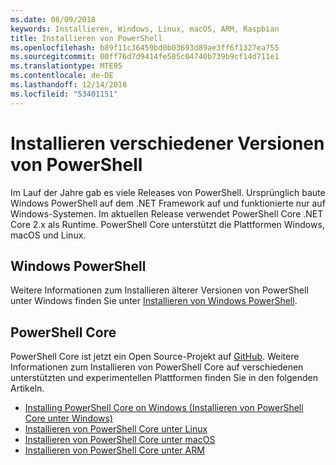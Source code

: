 ```yaml
---
ms.date: 08/09/2018
keywords: Installieren, Windows, Linux, macOS, ARM, Raspbian
title: Installieren von PowerShell
ms.openlocfilehash: b89f11c36459bd0b03693d89ae3ff6f1327ea755
ms.sourcegitcommit: 00ff76d7d9414fe585c04740b739b9cf14d711e1
ms.translationtype: MTE95
ms.contentlocale: de-DE
ms.lasthandoff: 12/14/2018
ms.locfileid: "53401151"
---
```

# <a name="installing-various-versions-of-powershell"></a>Installieren verschiedener Versionen von PowerShell

Im Lauf der Jahre gab es viele Releases von PowerShell. Ursprünglich baute Windows PowerShell auf dem .NET Framework auf und funktionierte nur auf Windows-Systemen. Im aktuellen Release verwendet PowerShell Core .NET Core 2.x als Runtime. PowerShell Core unterstützt die Plattformen Windows, macOS und Linux.

## <a name="windows-powershell"></a>Windows PowerShell

Weitere Informationen zum Installieren älterer Versionen von PowerShell unter Windows finden Sie unter [Installieren von Windows PowerShell](installing-windows-powershell.md).

## <a name="powershell-core"></a>PowerShell Core

PowerShell Core ist jetzt ein Open Source-Projekt auf [GitHub](https://github.com/powershell/powershell).
Weitere Informationen zum Installieren von PowerShell Core auf verschiedenen unterstützten und experimentellen Plattformen finden Sie in den folgenden Artikeln.

- [Installing PowerShell Core on Windows (Installieren von PowerShell Core unter Windows)](Installing-PowerShell-Core-on-Windows.md)
- [Installieren von PowerShell Core unter Linux](Installing-PowerShell-Core-on-Linux.md)
- [Installieren von PowerShell Core unter macOS](Installing-PowerShell-Core-on-macOS.md)
- [Installieren von PowerShell Core unter ARM](PowerShell-Core-on-ARM.md)
